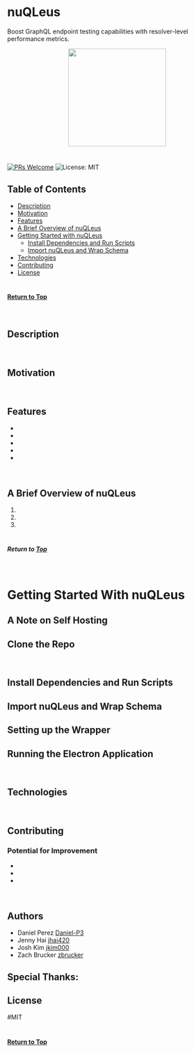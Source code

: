 # nuQLeus
Boost GraphQL endpoint testing capabilities with resolver-level performance metrics. 

<div align="center">
  <img src="./src/assets/images/temp-logo.png" width="225px" marginTop= "30px"/>
  </div>


#
[![PRs Welcome](https://img.shields.io/badge/PRs-welcome-brightgreen.svg)](https://github.com/oslabs-beta/NuQLeus)
![License: MIT](https://img.shields.io/badge/License-MIT-yellow.svg)


## Table of Contents

- [Description](#description)
- [Motivation](#motivation)
- [Features](#features)
- [A Brief Overview of nuQLeus](#A-Brief-Overview-of-nuQLeus)
- [Getting Started with nuQLeus](#Getting-Started-with-nuQLeus)
  - [Install Dependencies and Run Scripts](#Install-Dependencies-and-run-scripts)
  - [Import nuQLeus and Wrap Schema](#Import-nuQLeus-and-Wrap-Schema)
- [Technologies](#technologies)
- [Contributing](#contributing)
- [License](#license)

#
#### [Return to Top](#nuQLeus)

<br>

## Description



<br>

## Motivation



<br>

## Features
* 
* 
* 
*  
* 

<br>

## A Brief Overview of nuQLeus



1. 
  
2. 
 
3. 



#
##### Return to [Top](#nuQLeus)

<br>

# Getting Started With nuQLeus


## A Note on Self Hosting





## Clone the Repo





<br>

## Install Dependencies and Run Scripts



## Import nuQLeus and Wrap Schema






## Setting up the Wrapper



## Running the Electron Application




<br>

## Technologies


<br>

## Contributing




### Potential for Improvement
* 
* 
* 



<br>

## Authors
* Daniel Perez [Daniel-P3](https://github.com/Daniel-P3)
* Jenny Hai [jhai420](https://github.com/jhai420)
* Josh Kim [jkim000](https://github.com/jkim000)
* Zach Brucker [zbrucker](https://github.com/zbrucker)

## Special Thanks:


## License

#MIT


#
#### [Return to Top](#nuQLeus)
